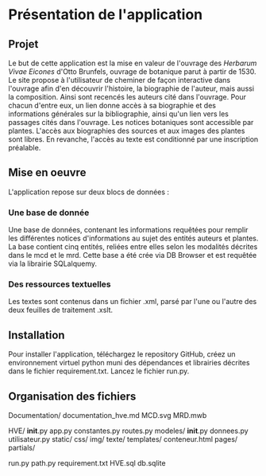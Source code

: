 # Présentation de l'application

## Projet

Le but de cette application est la mise en valeur de l'ouvrage des *Herbarum Vivae Eicones* d'Otto Brunfels, ouvrage de botanique parut à partir de 1530. 
Le site propose à l'utilisateur de cheminer de façon interactive dans l'ouvrage afin d'en découvrir l'histoire, la biographie de l'auteur, mais aussi la composition. 
Ainsi sont recencés les auteurs cité dans l'ouvrage. Pour chacun d'entre eux, un lien donne accès à sa biographie et des informations générales sur la bibliographie, ainsi qu'un lien vers les passages cités dans l'ouvrage. 
Les notices botaniques sont accessible par plantes. 
L'accès aux biographies des sources et aux images des plantes sont libres. 
En revanche, l'accès au texte est conditionné par une inscription préalable. 

## Mise en oeuvre

L'application repose sur deux blocs de données : 

### Une base de donnée

Une base de données, contenant les informations requêtées pour remplir les différentes notices d'informations au sujet des entités auteurs et plantes. 
La base contient cinq entités, reliées entre elles selon les modalités décrites dans le mcd et le mrd. 
Cette base a été crée via DB Browser et est requêtée via la librairie SQLalquemy.

### Des ressources textuelles

Les textes sont contenus dans un fichier .xml, parsé par l'une ou l'autre des deux feuilles de traitement .xslt. 


## Installation

Pour installer l'application, téléchargez le repository GitHub, créez un environnement virtuel python muni des dépendances et librairies décrites dans le fichier requirement.txt. Lancez le fichier run.py. 

## Organisation des fichiers

Documentation/
	documentation_hve.md
	MCD.svg
	MRD.mwb

HVE/
	__init__.py
	app.py
	constantes.py
	routes.py
	modeles/
		__init__.py
		donnees.py
		utilisateur.py
	static/
		css/
		img/
		texte/
	templates/
		conteneur.html
		pages/
		partials/

run.py
path.py
requirement.txt
HVE.sql
db.sqlite



